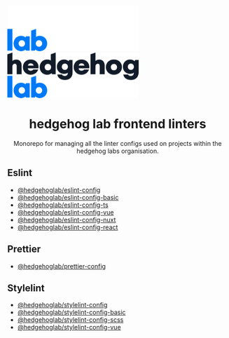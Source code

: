 ![Fancy logo](./assets/images/hhl-logo-light.png#gh-dark-mode-only)
![Fancy logo](./assets/images/hhl-logo-dark.png#gh-light-mode-only)

<h1 align="center">
  hedgehog lab frontend linters
</h1>

<p align="center">
  Monorepo for managing all the linter configs used on projects within the hedgehog labs organisation.
</p>

## Eslint

- [@hedgehoglab/eslint-config](./packages/eslint-config)
- [@hedgehoglab/eslint-config-basic](./packages/eslint-config-basic)
- [@hedgehoglab/eslint-config-ts](./packages/eslint-config-ts)
- [@hedgehoglab/eslint-config-vue](./packages/eslint-config-vue)
- [@hedgehoglab/eslint-config-nuxt](./packages/eslint-config-nuxt)
- [@hedgehoglab/eslint-config-react](./packages/eslint-config-react)

## Prettier

- [@hedgehoglab/prettier-config](./packages/prettier-config)

## Stylelint

- [@hedgehoglab/stylelint-config](./packages/stylelint-config)
- [@hedgehoglab/stylelint-config-basic](./packages/stylelint-config-basic)
- [@hedgehoglab/stylelint-config-scss](./packages/stylelint-config-scss)
- [@hedgehoglab/stylelint-config-vue](./packages/stylelint-config-vue)

